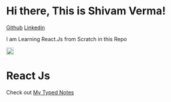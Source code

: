 # Hi there, This is Shivam Verma!
[Github](https://github.com/shivamm-verma)
[Linkedin](https://www.linkedin.com/in/shivamm-verma/)


I am Learning React.Js from Scratch in this Repo

<img src="https://img.shields.io/github/repo-size/shivamm-verma/Learn-React.svg?label=Repo%20size&style=flat-square" height="20">

# React Js

Check out [My Typed Notes](./Shivam%20react%20notes.txt) 